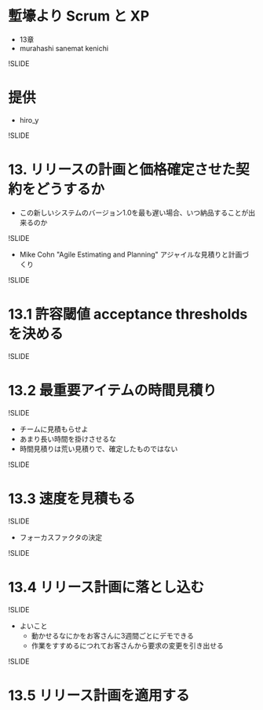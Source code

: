 # 塹壕より Scrum と XP
- 13章
- murahashi sanemat kenichi

!SLIDE
# 提供
- hiro_y

!SLIDE
# 13. リリースの計画と価格確定させた契約をどうするか
- この新しいシステムのバージョン1.0を最も遅い場合、いつ納品することが出来るのか

!SLIDE
- Mike Cohn "Agile Estimating and Planning" アジャイルな見積りと計画づくり

!SLIDE
# 13.1 許容閾値 acceptance thresholds を決める

!SLIDE
# 13.2 最重要アイテムの時間見積り

!SLIDE
- チームに見積もらせよ
- あまり長い時間を掛けさせるな
- 時間見積りは荒い見積りで、確定したものではない

!SLIDE
# 13.3 速度を見積もる

!SLIDE
- フォーカスファクタの決定

!SLIDE
# 13.4 リリース計画に落とし込む

!SLIDE
- よいこと
    - 動かせるなにかをお客さんに3週間ごとにデモできる
    - 作業をすすめるにつれてお客さんから要求の変更を引き出せる

!SLIDE
# 13.5 リリース計画を適用する
